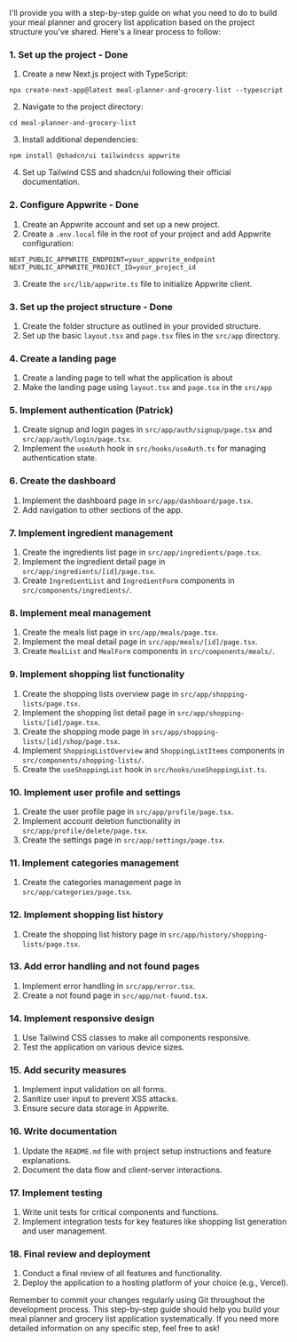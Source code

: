 I'll provide you with a step-by-step guide on what you need to do to build your meal planner and grocery list application based on the project structure you've shared. Here's a linear process to follow:

### 1. Set up the project - Done

1. Create a new Next.js project with TypeScript:

```plaintext
npx create-next-app@latest meal-planner-and-grocery-list --typescript
```


2. Navigate to the project directory:

```plaintext
cd meal-planner-and-grocery-list
```


3. Install additional dependencies:

```plaintext
npm install @shadcn/ui tailwindcss appwrite
```


4. Set up Tailwind CSS and shadcn/ui following their official documentation.


### 2. Configure Appwrite - Done 

1. Create an Appwrite account and set up a new project.
2. Create a `.env.local` file in the root of your project and add Appwrite configuration:

```plaintext
NEXT_PUBLIC_APPWRITE_ENDPOINT=your_appwrite_endpoint
NEXT_PUBLIC_APPWRITE_PROJECT_ID=your_project_id
```


3. Create the `src/lib/appwrite.ts` file to initialize Appwrite client.


### 3. Set up the project structure - Done

1. Create the folder structure as outlined in your provided structure.
2. Set up the basic `layout.tsx` and `page.tsx` files in the `src/app` directory.

###  4. Create a landing page
 1. Create a landing page to tell what the application is about
 2. Make the landing page using `layout.tsx` and `page.tsx` in the `src/app`

### 5. Implement authentication (Patrick)

1. Create signup and login pages in `src/app/auth/signup/page.tsx` and `src/app/auth/login/page.tsx`.
2. Implement the `useAuth` hook in `src/hooks/useAuth.ts` for managing authentication state.


### 6. Create the dashboard

1. Implement the dashboard page in `src/app/dashboard/page.tsx`.
2. Add navigation to other sections of the app.


### 7. Implement ingredient management

1. Create the ingredients list page in `src/app/ingredients/page.tsx`.
2. Implement the ingredient detail page in `src/app/ingredients/[id]/page.tsx`.
3. Create `IngredientList` and `IngredientForm` components in `src/components/ingredients/`.


### 8. Implement meal management

1. Create the meals list page in `src/app/meals/page.tsx`.
2. Implement the meal detail page in `src/app/meals/[id]/page.tsx`.
3. Create `MealList` and `MealForm` components in `src/components/meals/`.


### 9. Implement shopping list functionality

1. Create the shopping lists overview page in `src/app/shopping-lists/page.tsx`.
2. Implement the shopping list detail page in `src/app/shopping-lists/[id]/page.tsx`.
3. Create the shopping mode page in `src/app/shopping-lists/[id]/shop/page.tsx`.
4. Implement `ShoppingListOverview` and `ShoppingListItems` components in `src/components/shopping-lists/`.
5. Create the `useShoppingList` hook in `src/hooks/useShoppingList.ts`.


### 10. Implement user profile and settings

1. Create the user profile page in `src/app/profile/page.tsx`.
2. Implement account deletion functionality in `src/app/profile/delete/page.tsx`.
3. Create the settings page in `src/app/settings/page.tsx`.


### 11. Implement categories management

1. Create the categories management page in `src/app/categories/page.tsx`.


### 12. Implement shopping list history

1. Create the shopping list history page in `src/app/history/shopping-lists/page.tsx`.


### 13. Add error handling and not found pages

1. Implement error handling in `src/app/error.tsx`.
2. Create a not found page in `src/app/not-found.tsx`.


### 14. Implement responsive design

1. Use Tailwind CSS classes to make all components responsive.
2. Test the application on various device sizes.


### 15. Add security measures

1. Implement input validation on all forms.
2. Sanitize user input to prevent XSS attacks.
3. Ensure secure data storage in Appwrite.


### 16. Write documentation

1. Update the `README.md` file with project setup instructions and feature explanations.
2. Document the data flow and client-server interactions.


### 17. Implement testing

1. Write unit tests for critical components and functions.
2. Implement integration tests for key features like shopping list generation and user management.


### 18. Final review and deployment

1. Conduct a final review of all features and functionality.
2. Deploy the application to a hosting platform of your choice (e.g., Vercel).


Remember to commit your changes regularly using Git throughout the development process. This step-by-step guide should help you build your meal planner and grocery list application systematically. If you need more detailed information on any specific step, feel free to ask!